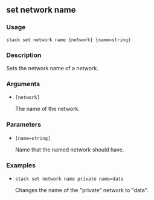 ## set network name

### Usage

`stack set network name {network} {name=string}`

### Description


Sets the network name of a network.



### Arguments

* `[network]`

   The name of the network.


### Parameters
* `[name=string]`

   Name that the named network should have.

### Examples

* `stack set network name private name=data`

   Changes the name of the "private" network to "data".



